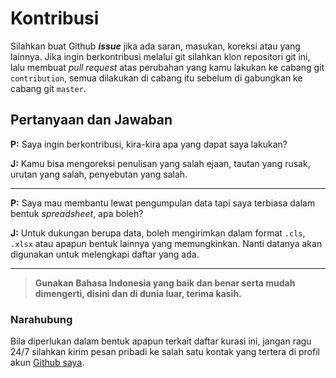 # Kontribusi

Silahkan buat Github ***issue*** jika ada saran, masukan, koreksi atau yang lainnya. Jika ingin berkontribusi melalui git silahkan klon repositori git ini, lalu membuat *pull request* atas perubahan yang kamu lakukan ke cabang git `contribution`, semua dilakukan di cabang itu sebelum di gabungkan ke cabang git `master`.

## Pertanyaan dan Jawaban

**P:** Saya ingin berkontribusi, kira-kira apa yang dapat saya lakukan?

**J:** Kamu bisa mengoreksi penulisan yang salah ejaan, tautan yang rusak, urutan yang salah, penyebutan yang salah.

---

**P:** Saya mau membantu lewat pengumpulan data tapi saya terbiasa dalam bentuk *spreadsheet*, apa boleh?

**J:** Untuk dukungan berupa data, boleh mengirimkan dalam format `.cls`, `.xlsx` atau apapun bentuk lainnya yang memungkinkan. Nanti datanya akan digunakan untuk melengkapi daftar yang ada.

---

>**Gunakan Bahasa Indonesia yang baik dan benar serta mudah dimengerti, disini dan di dunia luar, terima kasih.**

### Narahubung

Bila diperlukan dalam bentuk apapun terkait daftar kurasi ini, jangan ragu 24/7 silahkan kirim pesan pribadi ke salah satu kontak yang tertera di profil akun [Github saya](https://github.com/hafizkurniaaji).
